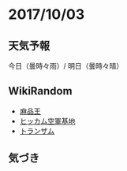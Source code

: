 # 2017/10/03

## 天気予報

今日（曇時々雨）/ 明日（曇時々晴）

## WikiRandom

* [麻品王](https://ja.wikipedia.org/wiki/%E9%BA%BB%E5%93%81%E7%8E%8B)
* [ヒッカム空軍基地](https://ja.wikipedia.org/wiki/%E3%83%92%E3%83%83%E3%82%AB%E3%83%A0%E7%A9%BA%E8%BB%8D%E5%9F%BA%E5%9C%B0)
* [トランザム](https://ja.wikipedia.org/wiki/%E3%83%88%E3%83%A9%E3%83%B3%E3%82%B6%E3%83%A0)

## 気づき

